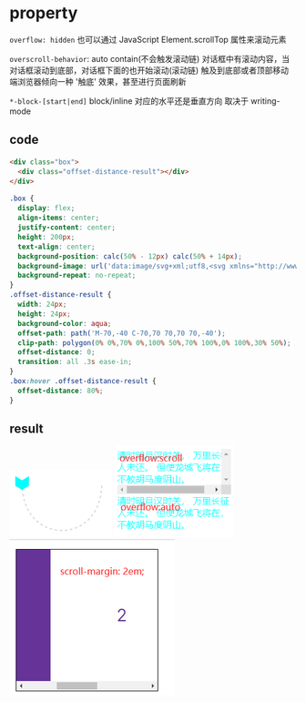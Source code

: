 # property

`overflow: hidden` 也可以通过 JavaScript Element.scrollTop 属性来滚动元素

`overscroll-behavior`: auto contain(不会触发滚动链) 对话框中有滚动内容，当对话框滚动到底部，对话框下面的也开始滚动(滚动链)
触及到底部或者顶部移动端浏览器倾向一种 '触底' 效果，甚至进行页面刷新

`*-block-[start|end]` block/inline 对应的水平还是垂直方向 取决于 writing-mode

## code

```html
<div class="box">
  <div class="offset-distance-result"></div>
</div>
```

```css
.box {
  display: flex;
  align-items: center;
  justify-content: center;
  height: 200px;
  text-align: center;
  background-position: calc(50% - 12px) calc(50% + 14px);
  background-image: url('data:image/svg+xml;utf8,<svg xmlns="http://www.w3.org/2000/svg" viewBox="-75 -45 150 140" width="150" height="140"><path d="M-70,-40 C-70,70 70,70 70,-40" fill="none" stroke="lightgrey" stroke-width="2" stroke-dasharray="4.5"/></svg>');
  background-repeat: no-repeat;
}
.offset-distance-result {
  width: 24px;
  height: 24px;
  background-color: aqua;
  offset-path: path('M-70,-40 C-70,70 70,70 70,-40');
  clip-path: polygon(0% 0%,70% 0%,100% 50%,70% 100%,0% 100%,30% 50%);
  offset-distance: 0;
  transition: all .3s ease-in;
}
.box:hover .offset-distance-result {
  offset-distance: 80%;
}
```

## result

![offset-distance-result](./offset-distance-result.gif)
![overflow-result](./overflow-result.png)
![scroll-margin-result](./scroll-margin-result.png)
